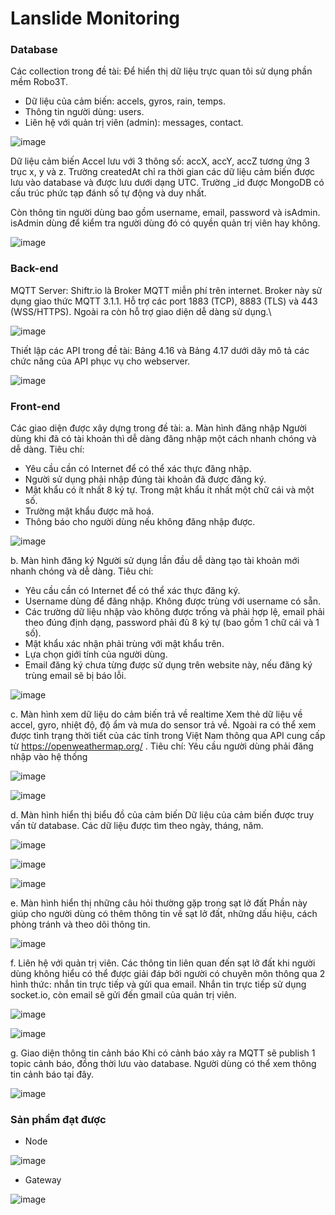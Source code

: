 # Lanslide Monitoring

### Database
Các collection trong đề tài: Để hiển thị dữ liệu trực quan tôi sử dụng phần mềm Robo3T.
- Dữ liệu của cảm biến: accels, gyros, rain, temps.
- Thông tin người dùng: users.
- Liên hệ với quản trị viên (admin): messages, contact.

![image](https://user-images.githubusercontent.com/75432727/195254902-845c1c33-f5ce-446c-be80-60e4f681aa6a.png)

Dữ liệu cảm biến Accel lưu với 3 thông số: accX, accY, accZ tương ứng 3 trục x, y và z. Trường createdAt chỉ ra thời gian các dữ liệu cảm biến được lưu vào
database và được lưu dưới dạng UTC. Trường _id được MongoDB có cấu trúc phức tạp đánh số tự động và duy nhất.

Còn thông tin người dùng bao gồm username, email, password và isAdmin. isAdmin dùng để kiểm tra người dùng đó có quyền quản trị viên hay không.

![image](https://user-images.githubusercontent.com/75432727/195255427-e7f1a490-3f00-4967-b937-a85b6571c3a4.png)

### Back-end
MQTT Server: Shiftr.io là Broker MQTT miễn phí trên internet. Broker này sử dụng giao thức MQTT 3.1.1. Hỗ trợ các port 1883 (TCP), 8883 (TLS) và 443 (WSS/HTTPS).
Ngoài ra còn hỗ trợ giao diện dễ dàng sử dụng.\

![image](https://user-images.githubusercontent.com/75432727/195255572-7e7833f8-1202-4d8b-9433-7babc041e468.png)

Thiết lập các API trong đề tài: Bảng 4.16 và Bảng 4.17 dưới dây mô tả các chức năng của API phục vụ cho webserver.

![image](https://user-images.githubusercontent.com/75432727/195255604-8552272c-f1fe-4c78-91f3-095c082dcfe8.png)

### Front-end
Các giao diện được xây dựng trong đề tài:
a. Màn hình đăng nhập
Người dùng khi đã có tài khoản thì dễ dàng đăng nhập một cách nhanh chóng và dễ dàng.
Tiêu chí:
- Yêu cầu cần có Internet để có thể xác thực đăng nhập.
- Người sử dụng phải nhập đúng tài khoản đã được đăng ký.
- Mật khẩu có ít nhất 8 ký tự. Trong mật khẩu ít nhất một chữ cái và một số.
- Trường mật khẩu được mã hoá.
- Thông báo cho người dùng nếu không đăng nhập được.

![image](https://user-images.githubusercontent.com/75432727/195255859-4966c4c2-9dc5-4a7d-9ba4-b0d5011d1a6b.png)

b. Màn hình đăng ký
Người sử dụng lần đầu dễ dàng tạo tài khoản mới nhanh chóng và dễ dàng. 
Tiêu chí:
- Yêu cầu cần có Internet để có thể xác thực đăng ký.
- Username dùng để đăng nhập. Không được trùng với username có sẵn.
- Các trường dữ liệu nhập vào không được trống và phải hợp lệ, email phải
theo đúng định dạng, password phải đủ 8 ký tự (bao gồm 1 chữ cái và 1
số).
- Mật khẩu xác nhận phải trùng với mật khẩu trên.
- Lựa chọn giới tính của người dùng.
- Email đăng ký chưa từng được sử dụng trên website này, nếu đăng ký
trùng email sẽ bị báo lỗi.

![image](https://user-images.githubusercontent.com/75432727/195255944-b2e017aa-665d-4dfc-9ff9-98f49f97d1e7.png)

c. Màn hình xem dữ liệu do cảm biến trả về realtime
Xem thẻ dữ liệu về accel, gyro, nhiệt độ, độ ẩm và mưa do sensor trả về. Ngoài
ra có thể xem được tình trạng thời tiết của các tỉnh trong Việt Nam thông qua
API cung cấp từ https://openweathermap.org/ .
Tiêu chí: Yêu cầu người dùng phải đăng nhập vào hệ thống

![image](https://user-images.githubusercontent.com/75432727/195256015-78f0aa5a-c21d-4ccd-9859-faf1ad69ba52.png)

![image](https://user-images.githubusercontent.com/75432727/195256041-5bfaf05e-adbb-44e4-bf6a-b0446056f5a5.png)

d. Màn hình hiển thị biểu đồ của cảm biến
Dữ liệu của cảm biến được truy vấn từ database. Các dữ liệu được tìm theo ngày, tháng, năm.

![image](https://user-images.githubusercontent.com/75432727/195256090-6a5842b5-34f1-487f-b1ab-1805b6d27a59.png)

![image](https://user-images.githubusercontent.com/75432727/195256125-c51c132e-923b-497c-be9a-dd01009328ee.png)

![image](https://user-images.githubusercontent.com/75432727/195256164-4b6542f0-b4ca-46be-9ae9-79d63f088210.png)

e. Màn hình hiển thị những câu hỏi thường gặp trong sạt lở đất
Phần này giúp cho người dùng có thêm thông tin về sạt lở đất, những dấu hiệu,
cách phòng tránh và theo dõi thông tin.

![image](https://user-images.githubusercontent.com/75432727/195256224-667df236-ae73-4118-bf5d-93e52abcb98f.png)


f. Liên hệ với quản trị viên.
Các thông tin liên quan đến sạt lở đất khi người dùng không hiểu có thể được giải
đáp bởi người có chuyên môn thông qua 2 hình thức: nhắn tin trực tiếp và gửi
qua email. Nhắn tin trực tiếp sử dụng socket.io, còn email sẽ gửi đến gmail của
quản trị viên.

![image](https://user-images.githubusercontent.com/75432727/195256271-5252b5a4-2d7a-4bd9-a17e-cccdafbc7e84.png)

![image](https://user-images.githubusercontent.com/75432727/195256294-b01ffe3b-174f-4c40-85dc-baddd5522a26.png)

g. Giao diện thông tin cảnh báo
Khi có cảnh báo xảy ra MQTT sẽ publish 1 topic cảnh báo, đồng thời lưu vào
database. Người dùng có thể xem thông tin cảnh báo tại đây.

![image](https://user-images.githubusercontent.com/75432727/195256329-67216675-84e3-414b-a681-f412f916c160.png)

### Sản phẩm đạt được
- Node

![image](https://user-images.githubusercontent.com/75432727/195256422-4602b742-8967-4c60-9d4c-16b901c94ec0.png)

- Gateway

![image](https://user-images.githubusercontent.com/75432727/195256460-9b95c4b5-804d-41c2-8c6a-7feab4399ba8.png)









